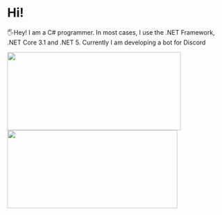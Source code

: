 # Hi!
🖐Hey! I am a C# programmer. In most cases, I use the .NET Framework, .NET Core 3.1 and .NET 5. Currently I am developing a bot for Discord
<div>
  <img height="180em" width="400em" src="https://github-readme-stats.vercel.app/api?username=kolya112&count_private=true&show_icons=true&theme=github_dark" />
  <img height="180em" width="392em" src="https://github-readme-stats.vercel.app/api/top-langs/?username=kolya112&langs_count=6&layout=compact&theme=github_dark" />
</div>
